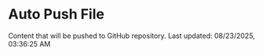 # Auto Push File

Content that will be pushed to GitHub repository.
Last updated: 08/23/2025, 03:36:25 AM